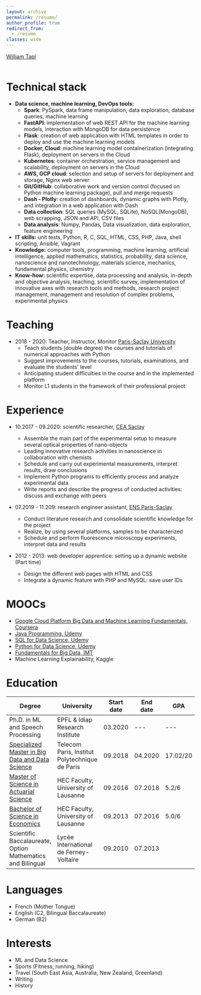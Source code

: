 ```yaml
---
layout: archive
permalink: /resume/
author_profile: true
redirect_from:
  - /resume
classes: wide
---
```


<style>
.button {
  display: inline-block;
  padding: 15px 25px;
  font-size: 24px;
  cursor: pointer;
  text-align: center;
  text-decoration: none;
  outline: none;
  color: #fff;
  background-color: #7187bd;
  border: none;
  border-radius: 15px;
  box-shadow: 0 9px #999;
}

.button:hover {background-color: #7187bd}

.button:active {
  background-color: #7187bd;
  box-shadow: 0 5px #666;
  transform: translateY(4px);
}
</style>

<div class="LI-profile-badge"  data-version="v1" data-size="medium" data-locale="fr_FR" data-type="horizontal" data-theme="light"><a class="LI-simple-link" href='https://www.linkedin.com/in/william-b-djampa-tapi-a2a17b110/'>William Tapi</a></div>

<br>

# Technical stack

- **Data science, machine learning, DevOps tools:**
  - **Spark**: PySpark, data frame manipulation, data exploration, database queries, machine learning
  - **FastAPI**: implementation of web REST API for the machine learning models, interaction with MongoDB for data persistence
  - **Flask**: creation of web application with HTML templates in order to deploy and use the machine learning models
  - **Docker, Cloud**: machine learning model containerization (integrating Flask), deployment on servers in the Cloud
  - **Kubernetes**: container orchestration, service management and scalability, deployment on servers in the Cloud
  - **AWS, GCP cloud**: selection and setup of servers for deployment and storage, Nginx web server
  - **Git/GitHub**: collaborative work and version control (focused on Python machine learning package), pull and merge requests
  - **Dash - Plotly**: creation of dashboards, dynamic graphs with Plotly, and integration in a web application with Dash
  - **Data collection**: SQL queries (MySQL, SQLite), NoSQL(MongoDB), web scrapping, JSON and API, CSV files
  - **Data analysis**: Numpy, Pandas, Data visualization, data exploration, feature engineering
- **IT skills:** unit tests, Python, R, C, SQL, HTML, CSS, PHP, Java, shell scripting, Ansible, Vagrant
- **Knowledge:** computer tools, programming, machine learning, artificial intelligence, applied mathematics, statistics, probability, data science, nanoscience and nanotechnology, materials science, mechanics, fundamental physics, chemistry
- **Know-how:** scientific expertise, data processing and analysis, in-depth and objective analysis, teaching, scientific survey, implementation of innovative axes with research tools and methods, research project management, management and resolution of complex problems, experimental physics

# Teaching

- 2018 - 2020: Teacher, Instructor, Monitor [Paris-Saclay University](www.universite-paris-saclay.fr)
  - Teach students (double degree) the courses and tutorials of numerical approaches with Python
  - Suggest improvements to the courses, tutorials, examinations, and evaluate the students' level
  - Anticipating student difficulties in the course and in the implemented platform
  - Monitor L1 students in the framework of their professional project


# Experience

- 10.2017 - 09.2020: scientific researcher, [CEA Saclay](http://iramis.cea.fr/spec/LEPO/)
  - Assemble the main part of the experimental setup to measure several optical properties of nano-objects
  - Leading innovative research activities in nanoscience in collaboration with chemists
  - Schedule and carry out experimental measurements, interpret results, draw conclusions
  - Implement Python programs to efficiently process and analyze experimental data
  - Write reports and describe the progress of conducted activities: discuss and exchange with peers

- 07.2019 - 11.209: research engineer assistant, [ENS Paris-Saclay](https://ens-paris-saclay.fr)
  - Conduct literature research and consolidate scientific knowledge for the project
  - Realize, by using several platforms, samples to be characterized
  - Schedule and perform fluorescence microscopy experiments, interpret data and results

- 2012 - 2013: web developer apprentice: setting up a dynamic website (Part time)
  - Design the different web pages with HTML and CSS
  - Integrate a dynamic feature with PHP and MySQL: save user IDs


# MOOCs

- [Google Cloud Platform Big Data and Machine
Learning Fundamentals, Coursera](https://www.coursera.org/account/accomplishments/certificate/NVHT6SJTQ3P5)
- [Java Programming, Udemy](https://www.udemy.com/certificate/UC-KRLWQTSI/)
- [SQL for Data Science, Udemy](https://www.udemy.com/certificate/UC-B0RSBG2I/)
- [Python for Data Science, Udemy](https://www.udemy.com/certificate/UC-DRSJYEBW/)
- [Fundamentals for Big Data, IMT](https://www.udemy.com/certificate/UC-DRSJYEBW/)
- Machine Learning Explainability, Kaggle

# Education

| Degree | University | Start date | End date | GPA |
| --- | --- | --- | --- | --- |
| Ph.D. in ML and Speech Processing | EPFL & Idiap Research Institute | 03.2020 | --- | --- |
| [Specialized Master in Big Data and Data Science](https://www.telecom-paris.fr/fr/masteres-specialises/tous-les-ms/big-data) | Telecom Paris, Institut Polytechnique de Paris | 09.2018 | 04.2020 | 17.02/20 |
| [Master of Science in Actuarial Science](https://www.unil.ch/hec/en/home/menuinst/etudes/masters/sciences-actuarielles.html) | HEC Faculty, University of Lausanne | 09.2016 | 07.2018 | 5.2/6 |
| [Bachelor of Science in Economics](https://www.unil.ch/formations/en/home/menuinst/bachelors/economie-politique.html) | HEC Faculty, University of Lausanne | 09.2013 | 07.2016 | 5.0/6 |
| Scientific Baccalaureate, Option Mathematics and Bilingual | Lycée International de Ferney-Voltaire | 09.2010 | 07.2013 |  |


# Languages

- French (Mother Tongue)
- English (C2, Bilingual Baccalaureate)
- German (B2)

# Interests

- ML and Data Science
- Sports (Fitness, running, hiking)
- Travel (South East Asia, Australia, New Zealand, Greenland)
- Writing
- History
